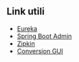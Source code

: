 Link utili
----------

* [Eureka](http://localhost:8761)
* [Spring Boot Admin](http://localhost:8800)
* [Zipkin](http://localhost:9411)
* [Conversion GUI](http://localhost:8080)
